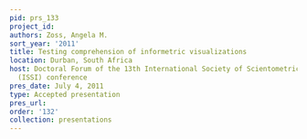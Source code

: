```yaml
---
pid: prs_133
project_id: 
authors: Zoss, Angela M.
sort_year: '2011'
title: Testing comprehension of informetric visualizations
location: Durban, South Africa
host: Doctoral Forum of the 13th International Society of Scientometrics and Informetrics
  (ISSI) conference
pres_date: July 4, 2011
type: Accepted presentation
pres_url: 
order: '132'
collection: presentations
---
```

